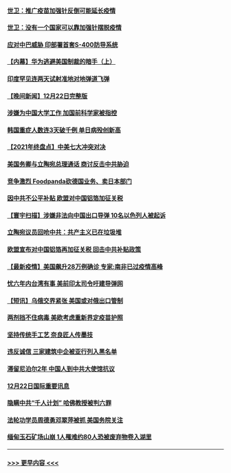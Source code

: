 #### [世卫：推广疫苗加强针反倒可能延长疫情](../pages/prog202/a103301594.md?t=12232350) 
#### [世卫：没有一个国家可以靠加强针摆脱疫情](../pages/prog202/a103301538.md?t=12232350) 
#### [应对中巴威胁 印部署首套S-400防导系统](../pages/prog202/a103301525.md?t=12232350) 
#### [【内幕】华为逃避美国制裁的暗手（上）](../pages/prog202/a103301390.md?t=12232350) 
#### [印度罕见连两天试射准地对地弹道飞弹](../pages/prog202/a103301351.md?t=12232350) 
#### [【晚间新闻】12月22日完整版](../pages/prog202/a103301155.md?t=12232350) 
#### [涉嫌为中国大学工作 加国前科学家被指控](../pages/prog202/a103300937.md?t=12232350) 
#### [韩国重症人数连3天破千例 单日病殁创新高](../pages/prog202/a103301264.md?t=12232350) 
#### [【2021年终盘点】中美七大冲突对决](../pages/prog202/a103301190.md?t=12232350) 
#### [美国务卿与立陶宛总理通话 商讨反击中共胁迫](../pages/prog202/a103301121.md?t=12232350) 
#### [竞争激烈 Foodpanda砍德国业务、卖日本部门](../pages/prog202/a103301144.md?t=12232350) 
#### [因中共不公平补贴 欧盟对中国铝箔加征关税](../pages/prog202/a103300981.md?t=12232350) 
#### [【寰宇扫描】涉嫌非法向中国出口导弹 10名以色列人被起诉](../pages/prog202/a103300925.md?t=12232350) 
#### [立陶宛议员回呛中共：共产主义已在垃圾堆](../pages/prog202/a103300883.md?t=12232350) 
#### [欧盟宣布对中国铝箔再加征关税 回击中共补贴政策](../pages/prog202/a103300751.md?t=12232350) 
#### [【最新疫情】美国飙升28万例确诊 专家:南非已过疫情高峰](../pages/prog202/a103300703.md?t=12232350) 
#### [忧六年内台湾有事 美前印太司令吁建导弹网](../pages/prog202/a103300678.md?t=12232350) 
#### [【短讯】乌俄交界紧张 美国或对俄出口管制](../pages/prog202/a103300676.md?t=12232350) 
#### [两剂挡不住病毒 美欧考虑重新界定疫苗护照](../pages/prog202/a103300668.md?t=12232350) 
#### [坚持传统手工艺 奈良匠人传墨技](../pages/prog202/a103300606.md?t=12232350) 
#### [违反诚信 三家建筑中企被亚行列入黑名单](../pages/prog202/a103300524.md?t=12232350) 
#### [滞留尼泊尔2年 中国人到中共大使馆抗议](../pages/prog202/a103300516.md?t=12232350) 
#### [12月22日国际重要讯息](../pages/prog202/a103300483.md?t=12232350) 
#### [隐瞒中共“千人计划” 哈佛教授被判六罪](../pages/prog202/a103300434.md?t=12232350) 
#### [法轮功学员周德勇邓翠萍被抓 美国务院关注](../pages/prog202/a103300371.md?t=12232350) 
#### [缅甸玉石矿场山崩 1人罹难约80人恐被废弃物卷入湖里](../pages/prog202/a103300326.md?t=12232350) 

----
#### [ >>> 更早内容 <<< ](../indexes/prog202-earlier.md)
